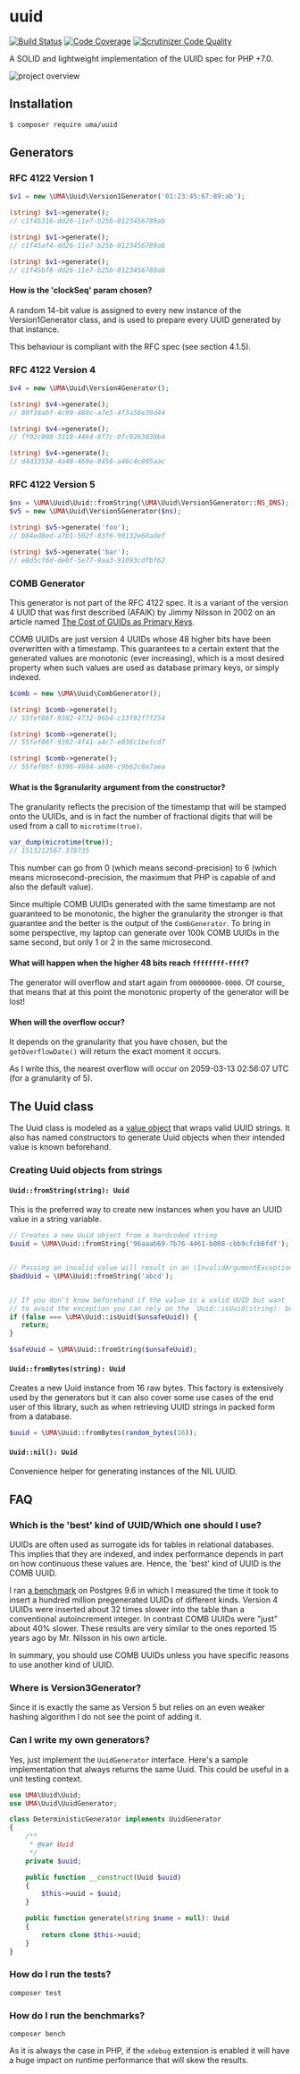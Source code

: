 # uuid

[![Build Status](https://travis-ci.org/1ma/uuid.svg?branch=master)](https://travis-ci.org/1ma/uuid) [![Code Coverage](https://scrutinizer-ci.com/g/1ma/uuid/badges/coverage.png?b=master)](https://scrutinizer-ci.com/g/1ma/uuid/?branch=master) [![Scrutinizer Code Quality](https://scrutinizer-ci.com/g/1ma/uuid/badges/quality-score.png?b=master)](https://scrutinizer-ci.com/g/1ma/uuid/?branch=master)

A SOLID and lightweight implementation of the UUID spec for PHP +7.0.

![project overview](doc/class-diagram.png)

## Installation

```bash
$ composer require uma/uuid
```

## Generators

### RFC 4122 Version 1

```php
$v1 = new \UMA\Uuid\Version1Generator('01:23:45:67:89:ab');

(string) $v1->generate();
// c1f45316-dd26-11e7-b25b-0123456789ab

(string) $v1->generate();
// c1f45af4-dd26-11e7-b25b-0123456789ab

(string) $v1->generate();
// c1f45bf8-dd26-11e7-b25b-0123456789ab
```

#### How is the 'clockSeq' param chosen?

A random 14-bit value is assigned to every new instance of the
Version1Generator class, and is used to prepare every UUID
generated by that instance.

This behaviour is compliant with the RFC spec (see section 4.1.5).

### RFC 4122 Version 4

```php
$v4 = new \UMA\Uuid\Version4Generator();

(string) $v4->generate();
// 89f18abf-4c99-488c-a7e5-4f3a58e39d44

(string) $v4->generate();
// ff02c008-3318-4464-8f7c-0fc9263830b4

(string) $v4->generate();
// d4d33558-4a48-469e-8456-a46c4c895aac
```

### RFC 4122 Version 5

```php
$ns = \UMA\Uuid\Uuid::fromString(\UMA\Uuid\Version5Generator::NS_DNS);
$v5 = new \UMA\Uuid\Version5Generator($ns);

(string) $v5->generate('foo');
// b84ed8ed-a7b1-502f-83f6-90132e68adef

(string) $v5->generate('bar');
// e8d5cf6d-de0f-5e77-9aa3-91093cdfbf62
```

### COMB Generator

This generator is not part of the RFC 4122 spec. It is a variant of
the version 4 UUID that was first described (AFAIK) by Jimmy Nilsson
in 2002 on an article named [The Cost of GUIDs as Primary Keys].

COMB UUIDs are just version 4 UUIDs whose 48 higher bits have been
overwritten with a timestamp. This guarantees to a certain extent that
the generated values are monotonic (ever increasing), which is a most desired
property when such values are used as database primary keys, or simply indexed.

```php
$comb = new \UMA\Uuid\CombGenerator();

(string) $comb->generate();
// 55fef06f-9382-4732-96b4-c13f92f7f254

(string) $comb->generate();
// 55fef06f-9392-4f41-a4c7-e036c1befcd7

(string) $comb->generate();
// 55fef06f-9396-4904-a606-c9b62c8e7aea
```

#### What is the $granularity argument from the constructor?

The granularity reflects the precision of the timestamp that will be
stamped onto the UUIDs, and is in fact the number of fractional digits
that will be used from a call to `microtime(true)`.

```php
var_dump(microtime(true));
// 1513212567.378735
```

This number can go from 0 (which means second-precision) to 6 (which means
microsecond-precision, the maximum that PHP is capable of and also the default value).

Since multiple COMB UUIDs generated with the same timestamp are not guaranteed to
be monotonic, the higher the granularity the stronger is that guarantee and the better
is the output of the `CombGenerator`. To bring in some perspective, my laptop
can generate over 100k COMB UUIDs in the same second, but only 1 or 2 in the same microsecond.

#### What will happen when the higher 48 bits reach `ffffffff-ffff`?

The generator will overflow and start again from `00000000-0000`. Of course, that means
that at this point the monotonic property of the generator will be lost!

#### When will the overflow occur?

It depends on the granularity that you have chosen, but the `getOverflowDate()` will return
the exact moment it occurs.

As I write this, the nearest overflow will occur on 2059-03-13 02:56:07 UTC (for a
granularity of 5).


## The Uuid class

The Uuid class is modeled as a [value object] that wraps valid UUID strings. It also has
named constructors to generate Uuid objects when their intended value is known beforehand.

### Creating Uuid objects from strings

#### `Uuid::fromString(string): Uuid`

This is the preferred way to create new instances when you have
an UUID value in a string variable.

```php
// Creates a new Uuid object from a hardcoded string
$uuid = \UMA\Uuid::fromString('96aaab69-7b76-4461-b008-cbb9cfcb6fdf');


// Passing an invalid value will result in an \InvalidArgumentException thrown
$badUuid = \UMA\Uuid::fromString('abcd');


// If you don't know beforehand if the value is a valid UUID but want
// to avoid the exception you can rely on the `Uuid::isUuid(string): bool` helper.
if (false === \UMA\Uuid::isUuid($unsafeUuid)) {
   return;
}

$safeUuid = \UMA\Uuid::fromString($unsafeUuid);
```

#### `Uuid::fromBytes(string): Uuid`

Creates a new Uuid instance from 16 raw bytes. This factory is extensively used
by the generators but it can also cover some use cases of the end user of this
library, such as when retrieving UUID strings in packed form from a database.

```php
$uuid = \UMA\Uuid::fromBytes(random_bytes(16));
```

#### `Uuid::nil(): Uuid`

Convenience helper for generating instances of the NIL UUID.


## FAQ

### Which is the 'best' kind of UUID/Which one should I use?

UUIDs are often used as surrogate ids for tables in relational databases. This implies
that they are indexed, and index performance depends in part on how continuous
these values are. Hence, the 'best' kind of UUID is the COMB UUID.

I ran [a benchmark] on Postgres 9.6 in which I measured the time it took to insert a hundred million
pregenerated UUIDs of different kinds. Version 4 UUIDs were inserted about 32 times slower into
the table than a conventional autoincrement integer. In contrast COMB UUIDs were "just" about 40% slower.
These results are very similar to the ones reported 15 years ago by Mr. Nilsson in his own article.

In summary, you should use COMB UUIDs unless you have specific reasons to use another kind of UUID.

### Where is Version3Generator?

Since it is exactly the same as Version 5 but relies on an
even weaker hashing algorithm I do not see the point of adding it.

### Can I write my own generators?

Yes, just implement the `UuidGenerator` interface. Here's a sample
implementation that always returns the same Uuid. This could be useful
in a unit testing context.

```php
use UMA\Uuid\Uuid;
use UMA\Uuid\UuidGenerator;

class DeterministicGenerator implements UuidGenerator
{
    /**
     * @var Uuid
     */
    private $uuid;

    public function __construct(Uuid $uuid)
    {
        $this->uuid = $uuid;
    }

    public function generate(string $name = null): Uuid
    {
        return clone $this->uuid;
    }
}

```

### How do I run the tests?

`composer test`

### How do I run the benchmarks?

`composer bench`

As it is always the case in PHP, if the `xdebug` extension is enabled it will
have a huge impact on runtime performance that will skew the results.


[The Cost of GUIDs as Primary Keys]: http://www.informit.com/articles/article.aspx?p=25862
[a benchmark]: https://gist.github.com/1ma/c837e6f30c0869cfc1222f67ac8b1c52
[value object]: https://martinfowler.com/bliki/ValueObject.html
